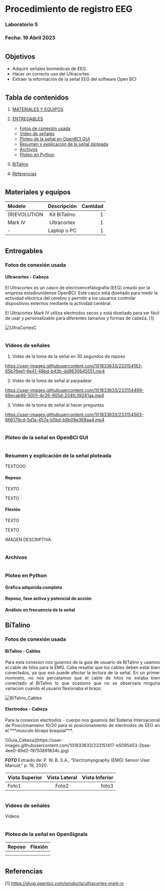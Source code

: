 # Procedimiento de registro EEG

### Laboratorio 5

### Fecha: 19 Abril 2023

#
## Objetivos
* Adquirir señales biomédicas de EEG.
* Hacer un correcto uso del Ultracortex.
* Extraer la información de la señal EEG del software Open BCI

#

## Tabla de contenidos

1. [MATERIALES Y EQUIPOS](https://github.com/EduMV/ISB-G3/blob/main/Documentaci%C3%B3n/L5_EEG/Laboratorio5.md#materiales-y-equipos)

2. [ENTREGABLES](https://github.com/EduMV/ISB-G3/blob/main/Documentaci%C3%B3n/L5_EEG/Laboratorio5.md#entregables)

    * [Fotos de conexión usada](https://github.com/EduMV/ISB-G3/blob/main/Documentaci%C3%B3n/L5_EEG/Laboratorio5.md#fotos-de-conexi%C3%B3n-usada)
    * [Video de señales](https://github.com/EduMV/ISB-G3/blob/main/Documentaci%C3%B3n/L5_EEG/Laboratorio5.md#videos-de-se%C3%B1ales)
    * [Ploteo de la señal en OpenBCI GUI](https://github.com/EduMV/ISB-G3/blob/main/Documentaci%C3%B3n/L5_EEG/Laboratorio5.md#ploteo-de-la-se%C3%B1al-en-openbci-gui)
    * [Resumen y explicación de la señal ploteada](https://github.com/EduMV/ISB-G3/blob/main/Documentaci%C3%B3n/L5_EEG/Laboratorio5.md#resumen-y-explicaci%C3%B3n-de-la-se%C3%B1al-ploteada)
    * [Archivos](https://github.com/EduMV/ISB-G3/blob/main/Documentaci%C3%B3n/L5_EEG/Laboratorio5.md#archivos)
    * [Ploteo en Python](https://github.com/EduMV/ISB-G3/blob/main/Documentaci%C3%B3n/L5_EEG/Laboratorio5.md#ploteo-en-python)
 
 3. [BiTalino](https://github.com/EduMV/ISB-G3/blob/main/Documentaci%C3%B3n/L5_EEG/Laboratorio5.md#bitalino)
 
 4. [Referencias]() 

#
## Materiales y equipos

| Modelo | Descripción | Cantidad |
| :---         |     :---:      |          ---: |
| (R)EVOLUTION   | Kit BiTalino     | 1    |
| Mark IV   | Ultracortex     | 1    |
| -     | Laptop o PC       | 1      |

#
## Entregables


### Fotos de conexión usada

#### Ultracortex - Cabeza

El Ultracortex es un casco de electroencefalografía (EEG) creado por la empresa estadounidense OpenBCI. Este casco está diseñado para medir la actividad eléctrica del cerebro y permitir a los usuarios controlar dispositivos externos mediante la actividad cerebral.

El Ultracortex Mark IV utiliza electrodos secos y está diseñado para ser fácil de usar y personalizable para diferentes tamaños y formas de cabeza. [1]


![UltraCortexC](https://user-images.githubusercontent.com/101833633/233152489-14532158-1393-401c-a0c9-7eb27bccf9d6.jpg)


#
### Videos de señales
1. Video de la toma de la señal en 30 segundos de reposo

https://user-images.githubusercontent.com/101833633/233154183-65b76ee1-6e41-48bd-b43b-dd9630645551.mp4

2. Video de la toma de señal al parpadear

https://user-images.githubusercontent.com/101833633/233154499-89ecab99-5001-4c26-905d-204fc39281aa.mp4

3. Video de la toma de señal al hacer preguntas

https://user-images.githubusercontent.com/101833633/233154563-866179cd-5d1a-457a-b5bd-b9b06e368aa4.mp4






#


#
### Ploteo de la señal en OpenBCI GUI

   
   
#
### Resumen y explicación de la señal ploteada



TEXTOOO


#### Reposo
<p align="justify">TEXTO</p>

<p align="justify">TEXTO</p>

#### Flexión
<p align="justify">TEXTO</p>

<p align="justify">TEXTO</p>

IMAGEN DESCRIPTIVA


#
### Archivos



#
### Ploteo en Python
#### Gráfica adquirida completa


#### Reposo, fase activa y potencial de acción


#### Análisis en frecuencia de la señal


## BiTalino
### Fotos de conexión usada

#### BiTalino - Cables
<p align="justify">Para esta conexion nos guiamos de la guia de usuario de BiTalino y usamos el cable de hilos para la EMG.
Cabe resaltar que los cables deben estar bien conectados, ya que eso puede afectar la lectura de la señal. En un primer momneto, no nos percatamos que el cable de hilos no estaba bien conectado al BiTalino lo que ocasiono que no se observara ninguna variacion cuando el usuario flexionaba el brazo.</p>

![BiTalino_Cables](https://user-images.githubusercontent.com/101833633/230154500-41b3b224-94dd-451f-acdf-21d5016db301.jpg)

#### Electrodos - Cabeza
<p align="justify">Para la conexion electrodos - cuerpo nos guiamos del Sistema Internacional de Posicionamieno 10/20 para el posicionamiento de electrodos de EEG en el ***musculo biceps braquial***.</p>
![Guia_Cabeza](https://user-images.githubusercontent.com/101833633/233151417-b5095453-2bae-4ee0-89d2-19750891834c.jpg)

***FOTO***
      Extraido de: P. W. B. S.A., “Electromyography (EMG) Sensor User Manual,” p. 19, 2020.


|   Vista Superior | Vista Lateral | Vista Inferior |
| :---         |     :---:      |          ---: |
| Foto1 |   Foto2 | foto3 |
    


#
### Videos de señales
Videos

#


#
### Ploteo de la señal en OpenSignals
| Reposo             | Flexión                                              |
| ----------------- | ------------------------------------------------------------------ |
|  |  |
|  |  | 

#
## Referencias

[1] https://shop.openbci.com/products/ultracortex-mark-iv 
